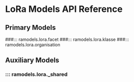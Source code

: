 <!--
SPDX-FileCopyrightText: 2021 Magenta ApS <https://magenta.dk>
SPDX-License-Identifier: MPL-2.0
-->

# LoRa Models API Reference

## Primary Models
###::: ramodels.lora.facet
###::: ramodels.lora.klasse
###::: ramodels.lora.organisation

## Auxiliary Models
### ::: ramodels.lora._shared